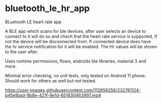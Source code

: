 # bluetooth_le_hr_app
BLuetooth LE heart rate app

A BLE app which scans for ble devices, after user selects an device to connect to it will do so and chech that the heart rate service is supported,
if not the device will be disconnected from. If connected device does have the hr service notification for it will be enabled. The Hr values will be shown to the user after.

Uses runtime permissions, flows, androids ble libraries, material 3 and more.

Minimal error checking, no unit tests, only tested on Android 11 phone. Should work for others as well but not tested.



https://user-images.githubusercontent.com/112856256/232761124-b45e1bad-9b8e-421f-9e1d-651830463997.mp4


